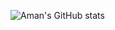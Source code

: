 ![Aman's GitHub stats](https://github-readme-stats.vercel.app/api?username=amanrk28&show_icons=true&theme=cobalt&include_all_commits=true)
